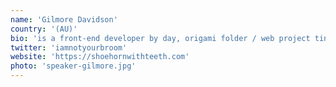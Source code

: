 ```yaml
---
name: 'Gilmore Davidson'
country: '(AU)'
bio: 'is a front-end developer by day, origami folder / web project tinkerer by night. He is a frequent attendee of Sydney tech meetups, and finds writing in the third person rather creepy.'
twitter: 'iamnotyourbroom'
website: 'https://shoehornwithteeth.com'
photo: 'speaker-gilmore.jpg'
---
```

